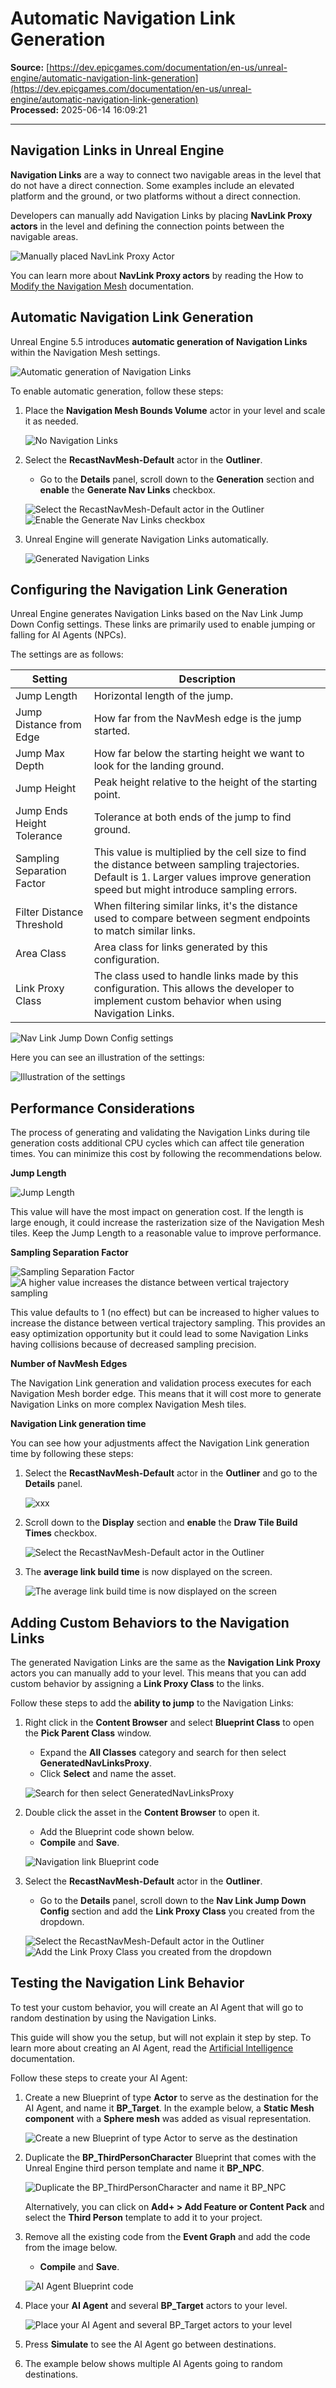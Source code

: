# Automatic Navigation Link Generation

**Source:** [https://dev.epicgames.com/documentation/en-us/unreal-engine/automatic-navigation-link-generation](https://dev.epicgames.com/documentation/en-us/unreal-engine/automatic-navigation-link-generation)  
**Processed:** 2025-06-14 16:09:21

---

## Navigation Links in Unreal Engine

**Navigation Links** are a way to connect two navigable areas in the level that do not have a direct connection. Some examples include an elevated platform and the ground, or two platforms without a direct connection.

Developers can manually add Navigation Links by placing **NavLink Proxy actors** in the level and defining the connection points between the navigable areas.

![Manually placed NavLink Proxy Actor](https://d1iv7db44yhgxn.cloudfront.net/documentation/images/a060a3ac-4a76-4917-bd37-e6293d81d50c/nav-auto-links-1.png)

You can learn more about **NavLink Proxy actors** by reading the How to [Modify the Navigation Mesh](/documentation/en-us/unreal-engine/modifying-the-navigation-mesh-in-unreal-engine) documentation.

## Automatic Navigation Link Generation

Unreal Engine 5.5 introduces **automatic generation of Navigation Links** within the Navigation Mesh settings.

![Automatic generation of Navigation Links](https://d1iv7db44yhgxn.cloudfront.net/documentation/images/cc0a9326-4387-4176-9f46-6c09099c509f/nav-auto-links-demo.gif)

To enable automatic generation, follow these steps:

1.  Place the **Navigation Mesh Bounds Volume** actor in your level and scale it as needed.
    
    ![No Navigation Links](https://d1iv7db44yhgxn.cloudfront.net/documentation/images/ec94852e-ad93-4751-9b68-079646f4d888/nav-auto-links-2.png)
2.  Select the **RecastNavMesh-Default** actor in the **Outliner**.
    
    -   Go to the **Details** panel, scroll down to the **Generation** section and **enable** the **Generate Nav Links** checkbox.
    
    ![Select the RecastNavMesh-Default actor in the Outliner](https://d1iv7db44yhgxn.cloudfront.net/documentation/images/26d0c0db-0193-4a53-bc03-fee581b04b07/nav-auto-links-3.png) ![Enable the Generate Nav Links checkbox](https://d1iv7db44yhgxn.cloudfront.net/documentation/images/520ff49e-59cb-4478-8a37-630a35f6736c/nav-auto-links-4.png)
3.  Unreal Engine will generate Navigation Links automatically.
    
    ![Generated Navigation Links](https://d1iv7db44yhgxn.cloudfront.net/documentation/images/feb89f4e-4d40-4dc0-b299-e6f7d26628c6/nav-auto-links-5.png)

## Configuring the Navigation Link Generation

Unreal Engine generates Navigation Links based on the Nav Link Jump Down Config settings. These links are primarily used to enable jumping or falling for AI Agents (NPCs).

The settings are as follows:

| Setting | Description |
| --- | --- |
| Jump Length | Horizontal length of the jump. |
| Jump Distance from Edge | How far from the NavMesh edge is the jump started. |
| Jump Max Depth | How far below the starting height we want to look for the landing ground. |
| Jump Height | Peak height relative to the height of the starting point. |
| Jump Ends Height Tolerance | Tolerance at both ends of the jump to find ground. |
| Sampling Separation Factor | This value is multiplied by the cell size to find the distance between sampling trajectories. Default is 1. Larger values improve generation speed but might introduce sampling errors. |
| Filter Distance Threshold | When filtering similar links, it's the distance used to compare between segment endpoints to match similar links. |
| Area Class | Area class for links generated by this configuration. |
| Link Proxy Class | The class used to handle links made by this configuration. This allows the developer to implement custom behavior when using Navigation Links. |

![Nav Link Jump Down Config settings](https://d1iv7db44yhgxn.cloudfront.net/documentation/images/bf78227a-635d-4ed8-9422-3484b47eb391/nav-auto-links-6.png)

Here you can see an illustration of the settings:

![Illustration of the settings](https://d1iv7db44yhgxn.cloudfront.net/documentation/images/1068de36-bf63-4456-b5be-51cbe5045ec8/nav-auto-links-7a.png)

## Performance Considerations

The process of generating and validating the Navigation Links during tile generation costs additional CPU cycles which can affect tile generation times. You can minimize this cost by following the recommendations below.

**Jump Length**

![Jump Length](https://d1iv7db44yhgxn.cloudfront.net/documentation/images/b074d7e7-336b-4f3b-9937-3af8c2147130/nav-auto-links-8.png)

This value will have the most impact on generation cost. If the length is large enough, it could increase the rasterization size of the Navigation Mesh tiles. Keep the Jump Length to a reasonable value to improve performance.

**Sampling Separation Factor**

![Sampling Separation Factor](https://d1iv7db44yhgxn.cloudfront.net/documentation/images/e6223885-4e7a-4089-9a72-ecd931d3be81/nav-auto-links-9.png) ![A higher value increases the distance between vertical trajectory sampling](https://d1iv7db44yhgxn.cloudfront.net/documentation/images/3e798533-4e77-40a7-8400-0d3d542fc368/nav-auto-links-10.png)

This value defaults to 1 (no effect) but can be increased to higher values to increase the distance between vertical trajectory sampling. This provides an easy optimization opportunity but it could lead to some Navigation Links having collisions because of decreased sampling precision.

**Number of NavMesh Edges**

The Navigation Link generation and validation process executes for each Navigation Mesh border edge. This means that it will cost more to generate Navigation Links on more complex Navigation Mesh tiles.

**Navigation Link generation time**

You can see how your adjustments affect the Navigation Link generation time by following these steps:

1.  Select the **RecastNavMesh-Default** actor in the **Outliner** and go to the **Details** panel.
    
    ![xxx](https://d1iv7db44yhgxn.cloudfront.net/documentation/images/c95d1f76-e4b8-478c-a7b1-45933c751037/nav-auto-links-3.png)
2.  Scroll down to the **Display** section and **enable** the **Draw Tile Build Times** checkbox.
    
    ![Select the RecastNavMesh-Default actor in the Outliner](https://d1iv7db44yhgxn.cloudfront.net/documentation/images/0f25a008-b936-4f49-9553-e513fe29d526/nav-auto-links-11.png)
3.  The **average link build time** is now displayed on the screen.
    
    ![The average link build time is now displayed on the screen](https://d1iv7db44yhgxn.cloudfront.net/documentation/images/acb1bf8a-8cbf-47a7-80c9-2823836cee50/nav-auto-links-12.png)

## Adding Custom Behaviors to the Navigation Links

The generated Navigation Links are the same as the **Navigation Link Proxy** actors you can manually add to your level. This means that you can add custom behavior by assigning a **Link Proxy Class** to the links.

Follow these steps to add the **ability to jump** to the Navigation Links:

1.  Right click in the **Content Browser** and select **Blueprint Class** to open the **Pick Parent Class** window.
    
    -   Expand the **All Classes** category and search for then select **GeneratedNavLinksProxy**.
    -   Click **Select** and name the asset.
    
    ![Search for then select GeneratedNavLinksProxy](https://d1iv7db44yhgxn.cloudfront.net/documentation/images/59c65f54-fef7-4b1a-8b61-41cd42c34e29/nav-auto-links-13.png)
2.  Double click the asset in the **Content Browser** to open it.
    
    -   Add the Blueprint code shown below.
    -   **Compile** and **Save**.
    
    ![Navigation link Blueprint code](https://d1iv7db44yhgxn.cloudfront.net/documentation/images/a6c22ce2-36a0-4d9f-9178-a7aca58c2566/nav-auto-links-14.png)
3.  Select the **RecastNavMesh-Default** actor in the **Outliner**.
    
    -   Go to the **Details** panel, scroll down to the **Nav Link Jump Down Config** section and add the **Link Proxy Class** you created from the dropdown.
    
    ![Select the RecastNavMesh-Default actor in the Outliner](https://d1iv7db44yhgxn.cloudfront.net/documentation/images/f8a101d7-521b-4c8d-8e78-94aefbd69e56/nav-auto-links-3.png) ![Add the Link Proxy Class you created from the dropdown](https://d1iv7db44yhgxn.cloudfront.net/documentation/images/7d5bc8e3-00cd-4ccb-a0bb-5409a24b67c5/nav-auto-links-15.png)

## Testing the Navigation Link Behavior

To test your custom behavior, you will create an AI Agent that will go to random destination by using the Navigation Links.

This guide will show you the setup, but will not explain it step by step. To learn more about creating an AI Agent, read the [Artificial Intelligence](/documentation/en-us/unreal-engine/artificial-intelligence-in-unreal-engine) documentation.

Follow these steps to create your AI Agent:

1.  Create a new Blueprint of type **Actor** to serve as the destination for the AI Agent, and name it **BP\_Target**. In the example below, a **Static Mesh component** with a **Sphere mesh** was added as visual representation.
    
    ![Create a new Blueprint of type Actor to serve as the destination](https://d1iv7db44yhgxn.cloudfront.net/documentation/images/14b84f0a-93b9-4edb-88b8-1479f3dbb733/nav-auto-links-18.png)
2.  Duplicate the **BP\_ThirdPersonCharacter** Blueprint that comes with the Unreal Engine third person template and name it **BP\_NPC**.
    
    ![Duplicate the BP_ThirdPersonCharacter and name it BP_NPC](https://d1iv7db44yhgxn.cloudfront.net/documentation/images/a2b4c521-a95c-40f1-bd2d-65084c48c535/nav-auto-links-16.png)
    
    Alternatively, you can click on **Add+ > Add Feature or Content Pack** and select the **Third Person** template to add it to your project.
    
3.  Remove all the existing code from the **Event Graph** and add the code from the image below.
    
    -   **Compile** and **Save**.
    
    ![AI Agent Blueprint code](https://d1iv7db44yhgxn.cloudfront.net/documentation/images/8e2d85e0-ba9f-4851-8683-ace5caba2099/nav-auto-links-17.png)
4.  Place your **AI Agent** and several **BP\_Target** actors to your level.
    
    ![Place your AI Agent and several BP_Target actors to your level](https://d1iv7db44yhgxn.cloudfront.net/documentation/images/64910edd-0243-451f-931f-8d3d3729c5ee/nav-auto-links-19.png)
5.  Press **Simulate** to see the AI Agent go between destinations.
    
6.  The example below shows multiple AI Agents going to random destinations.